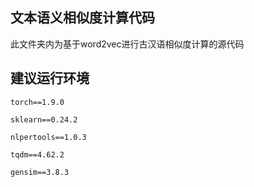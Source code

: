 ## 文本语义相似度计算代码


此文件夹内为基于word2vec进行古汉语相似度计算的源代码

## 建议运行环境
```
torch==1.9.0

sklearn==0.24.2

nlpertools==1.0.3

tqdm==4.62.2

gensim==3.8.3
```
